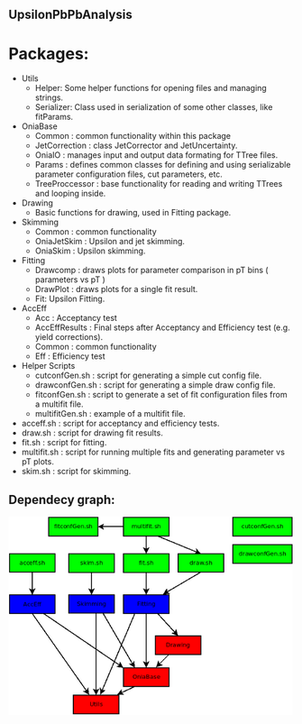 ## UpsilonPbPbAnalysis

# Packages:
- Utils
	- Helper: Some helper functions for opening files and managing strings.
	- Serializer: Class used in serialization of some other classes, like fitParams.
- OniaBase
	- Common : common functionality within this package
	- JetCorrection : class JetCorrector and JetUncertainty.
	- OniaIO : manages input and output data formating for TTree files.
	- Params : defines common classes for defining and using serializable parameter configuration files, cut parameters, etc.
	- TreeProccessor : base functionality for reading and writing TTrees and looping inside.
- Drawing
	- Basic functions for drawing, used in Fitting package.
- Skimming
	- Common : common functionality
	- OniaJetSkim : Upsilon and jet skimming.
	- OniaSkim : Upsilon skimming.
- Fitting
	- Drawcomp : draws plots for parameter comparison in pT bins ( parameters vs pT )
	- DrawPlot : draws plots for a single fit result.
	- Fit: Upsilon Fitting.
- AccEff
	- Acc : Acceptancy test
	- AccEffResults : Final steps after Acceptancy and Efficiency test (e.g. yield corrections).
	- Common : common functionality
	- Eff : Efficiency test
- Helper Scripts
    - cutconfGen.sh : script for generating a simple cut config file.
    - drawconfGen.sh : script for generating a simple draw config file.
    - fitconfGen.sh : script to generate a set of fit configuration files from a multifit file.
    - multifitGen.sh : example of a multifit file.
- acceff.sh : script for acceptancy and efficiency tests.
- draw.sh : script for drawing fit results.
- fit.sh : script for fitting.
- multifit.sh : script for running multiple fits and generating parameter vs pT plots.
- skim.sh : script for skimming.

## Dependecy graph:
![Dependecy graph](https://github.com/LuisGGallegosM/UpsilonPbPbAnalysis/blob/master/Doc/DependecyGraph.png)
